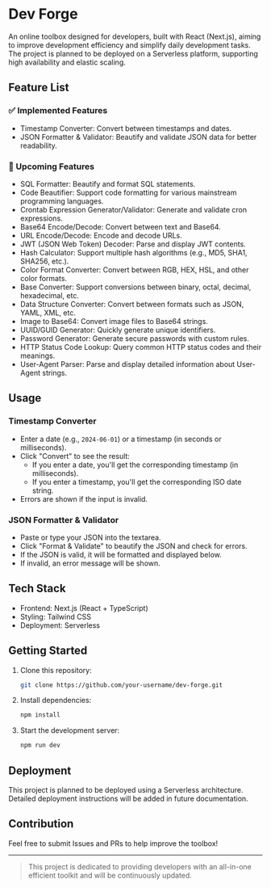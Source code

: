 # Dev Forge

An online toolbox designed for developers, built with React (Next.js), aiming to improve development efficiency and simplify daily development tasks. The project is planned to be deployed on a Serverless platform, supporting high availability and elastic scaling.

## Feature List

### ✅ Implemented Features

- Timestamp Converter: Convert between timestamps and dates.
- JSON Formatter & Validator: Beautify and validate JSON data for better readability.

### 📝 Upcoming Features

- SQL Formatter: Beautify and format SQL statements.
- Code Beautifier: Support code formatting for various mainstream programming languages.
- Crontab Expression Generator/Validator: Generate and validate cron expressions.
- Base64 Encode/Decode: Convert between text and Base64.
- URL Encode/Decode: Encode and decode URLs.
- JWT (JSON Web Token) Decoder: Parse and display JWT contents.
- Hash Calculator: Support multiple hash algorithms (e.g., MD5, SHA1, SHA256, etc.).
- Color Format Converter: Convert between RGB, HEX, HSL, and other color formats.
- Base Converter: Support conversions between binary, octal, decimal, hexadecimal, etc.
- Data Structure Converter: Convert between formats such as JSON, YAML, XML, etc.
- Image to Base64: Convert image files to Base64 strings.
- UUID/GUID Generator: Quickly generate unique identifiers.
- Password Generator: Generate secure passwords with custom rules.
- HTTP Status Code Lookup: Query common HTTP status codes and their meanings.
- User-Agent Parser: Parse and display detailed information about User-Agent strings.

## Usage

### Timestamp Converter
- Enter a date (e.g., `2024-06-01`) or a timestamp (in seconds or milliseconds).
- Click "Convert" to see the result:
  - If you enter a date, you'll get the corresponding timestamp (in milliseconds).
  - If you enter a timestamp, you'll get the corresponding ISO date string.
- Errors are shown if the input is invalid.

### JSON Formatter & Validator
- Paste or type your JSON into the textarea.
- Click "Format & Validate" to beautify the JSON and check for errors.
- If the JSON is valid, it will be formatted and displayed below.
- If invalid, an error message will be shown.

## Tech Stack

- Frontend: Next.js (React + TypeScript)
- Styling: Tailwind CSS
- Deployment: Serverless

## Getting Started

1. Clone this repository:
   ```bash
   git clone https://github.com/your-username/dev-forge.git
   ```
2. Install dependencies:
   ```bash
   npm install
   ```
3. Start the development server:
   ```bash
   npm run dev
   ```

## Deployment

This project is planned to be deployed using a Serverless architecture. Detailed deployment instructions will be added in future documentation.

## Contribution

Feel free to submit Issues and PRs to help improve the toolbox!

---

> This project is dedicated to providing developers with an all-in-one efficient toolkit and will be continuously updated.
